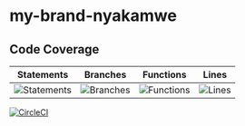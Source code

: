 # my-brand-nyakamwe
## Code Coverage

| Statements                  | Branches                | Functions                 | Lines             |
| --------------------------- | ----------------------- | ------------------------- | ----------------- |
| ![Statements](https://img.shields.io/badge/statements-93.43%25-brightgreen.svg?style=flat) | ![Branches](https://img.shields.io/badge/branches-78.68%25-red.svg?style=flat) | ![Functions](https://img.shields.io/badge/functions-89.55%25-yellow.svg?style=flat) | ![Lines](https://img.shields.io/badge/lines-94.38%25-brightgreen.svg?style=flat) | 


[![CircleCI](https://circleci.com/gh/nyakamwe/my-brand-nyakamwe/tree/ft-blog-CRUD.svg?style=svg)](https://circleci.com/gh/nyakamwe/my-brand-nyakamwe/tree/ft-blog-CRUD)